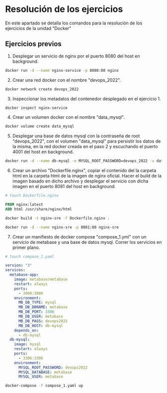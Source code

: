 # Resolución de los ejercicios

En este apartado se detalla los comandos para la resolución de los ejercicios de la unidad "Docker"

## Ejercicios previos

1. Desplegar un servicio de nginx por el puerto 8080 del host en background.

```sh
docker run -d --name nginx-service -p 8080:80 nginx
```

2. Crear una red docker con el nombre "devops_2022".

```sh
docker network create devops_2022
```

3. Inspeccionar los metadatos del contenedor desplegado en el ejercicio 1.

```sh
docker inspect nginx-service
```

4. Crear un volumen docker con el nombre "data_mysql".

```sh
docker volume create data_mysql
```

5. Desplegar una base de datos mysql con la contraseña de root "devops_2022", con el volumen "data_mysql" para persistir los datos de la misma,
    en la red docker creada en el paso 2 y escuchando el puerto 4001 del host en background.

```sh
docker run -d --name db-mysql -e MYSQL_ROOT_PASSWORD=devops_2022 -v data_mysql:/etc/mysql/conf.d --network devops_2022 -p 4001:3306 mysql
```

6. Crear un archivo "Dockerfile.nginx", copiar el contenido del la carpeta html en la carpeta html de la imagen de nginx oficial. Hacer el build
    de la imagen basado en dicho archivo y desplegar el servicio con dicha imagen en el puerto 8081 del host en background.

```Dockerfile
# touch Dockerfile.nginx

FROM nginx:latest
ADD html /usr/share/nginx/html
```

```sh
docker build -t nginx-sre -f Dockerfile.nginx .

docker run -d --name nginx-sre -p 8081:80 nginx-sre
```

7. Crear un manifiesto de docker compose "compose_1.yml" con un servicio de metabase y una base de datos mysql. Correr los servicios en primer plano.

```yaml
# touch compose_1.yaml

version: "3"
services:
  metabase-app:
    image: metabase/metabase
    restart: always
    ports:
      - 3000:3000
    environment:
      MB_DB_TYPE: mysql
      MB_DB_DBNAME: metabase
      MB_DB_PORT: 3306
      MB_DB_USER: metabase
      MB_DB_PASS: devops2022
      MB_DB_HOST: db-mysql
    depends_on:
      - db-mysql
  db-mysql:
    image: mysql
    restart: always
    ports:
      - 3306:3306
    environment:
      MYSQL_ROOT_PASSWORD: devops2022
      MYSQL_DATABASE: metabase
      MYSQL_USER: metabase

```

```sh
docker-compose -f compose_1.yaml up
```
